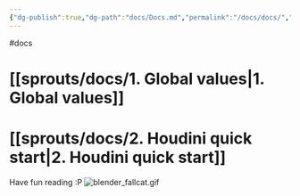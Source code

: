 ```yaml
---
{"dg-publish":true,"dg-path":"docs/Docs.md","permalink":"/docs/docs/","dgShowFileTree":true}
---
```


#docs
# [[sprouts/docs/1. Global values\|1. Global values]]

# [[sprouts/docs/2. Houdini quick start\|2. Houdini quick start]] 

Have fun reading :P
![blender_fallcat.gif](/img/user/sprouts/website/blender_fallcat.gif)